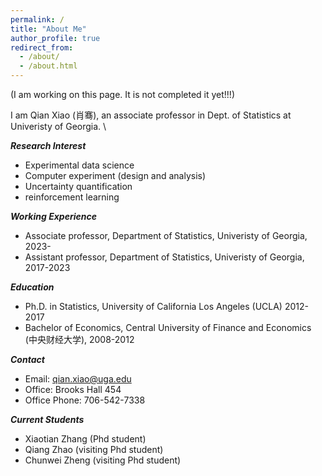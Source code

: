 ```yaml
---
permalink: /
title: "About Me"
author_profile: true
redirect_from: 
  - /about/
  - /about.html
---
```

(I am working on this page. It is not completed it yet!!!)

I am Qian Xiao (肖骞), an associate professor in Dept. of Statistics at Univeristy of Georgia. \


***Research Interest***

* Experimental data science
* Computer experiment (design and analysis)
* Uncertainty quantification
* reinforcement learning

***Working Experience***

* Associate professor, Department of Statistics, Univeristy of Georgia, 2023-
* Assistant professor, Department of Statistics, Univeristy of Georgia, 2017-2023

***Education***

* Ph.D. in Statistics, University of California Los Angeles (UCLA) 2012-2017
* Bachelor of Economics, Central University of Finance and Economics (中央财经大学), 2008-2012

***Contact***

* Email: qian.xiao@uga.edu
* Office: Brooks Hall 454
* Office Phone: 706-542-7338

***Current Students***
* Xiaotian Zhang (Phd student)
* Qiang Zhao (visiting Phd student)
* Chunwei Zheng (visiting Phd student)


